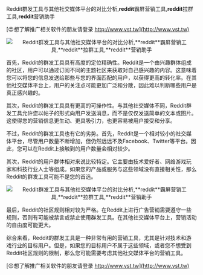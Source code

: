 Reddit群发工具与其他社交媒体平台的对比分析,**reddit**霸屏营销工具,**reddit**拉群工具,**reddit**营销助手

[😍想了解推广相关软件的朋友请登录 http://www.vst.tw](http://www.vst.tw)

 <center><img src="https://vst.tw/MP4/tuiguang/png/2.png" alt="Reddit群发工具与其他社交媒体平台的对比分析,**reddit**霸屏营销工具,**reddit**拉群工具,**reddit**营销助手"></center>

首先，Reddit的群发工具具有高度的定位精确性。Reddit是一个由兴趣群体组成的社区，用户可以通过订阅不同的主题社区来获取对自己感兴趣的内容。这意味着您可以将您的信息发送给那些与您的界面匹配的用户，以获得更高的转化率。在其他社交媒体平台上，用户的关注点可能更加广泛和分散，因此难以判断哪些用户是真正感兴趣的。

其次，Reddit的群发工具具有更高的可操作性。与其他社交媒体不同，Reddit群发工具允许您以帖子的形式向用户发送消息，而不是仅仅发送简单的文本或图片。这使得您的营销信息更生动、更具吸引力，也更容易被用户接受和分享。

不过，Reddit的群发工具也有它的劣势。首先，Reddit是一个相对较小的社交媒体平台，尽管用户数量不断增加，但仍然远远不及Facebook、Twitter等平台。因此，您可以在Reddit上接触到的用户数量会相对较少。

其次，Reddit的用户群体相对来说比较特定。它主要由技术爱好者、网络游戏玩家和科技行业人士等组成。如果您的产品或服务与这些领域没有直接相关性，那么Reddit的群发工具可能不是您的首选。

 <center><img src="https://vst.tw/MP4/tuiguang/png/2.png" alt="Reddit群发工具与其他社交媒体平台的对比分析,**reddit**霸屏营销工具,**reddit**拉群工具,**reddit**营销助手"></center>

最后，Reddit的社区规则相对较为严格。在Reddit上进行广告营销需要遵守一些规则，否则有可能被禁言或禁止使用群发工具。在其他社交媒体平台上，营销活动的自由度可能更大。

综合来看，Reddit的群发工具是一种非常有用的营销工具，尤其是针对技术和游戏行业的目标用户。但是，如果您的目标用户不属于这些领域，或者您不想受到Reddit社区规则的限制，那么您可能需要考虑其他社交媒体平台的营销工具。

[😍想了解推广相关软件的朋友请登录 http://www.vst.tw](http://www.vst.tw)



